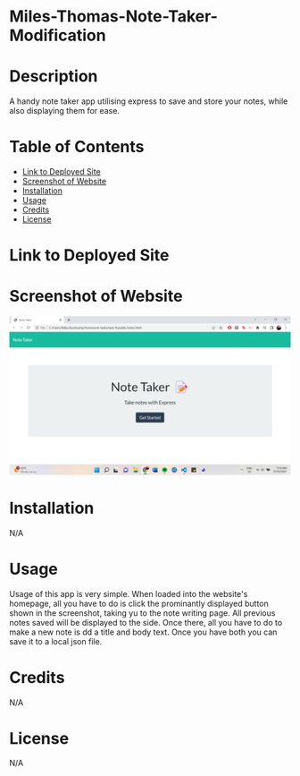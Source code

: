 # Miles-Thomas-Note-Taker-Modification

# Description
A handy note taker app utilising express to save and store your notes, while also displaying them for ease.

# Table of Contents
* [Link to Deployed Site](#Link_to_Deployed_Site)
* [Screenshot of Website](#Screenshot_of_Website)
* [Installation](#Installation)
* [Usage](#Usage)
* [Credits](#Credits)
* [License](#License)

# Link to Deployed Site

# Screenshot of Website
<img src=./public/assets/images/Note-Taker-Screenshot.png>

# Installation
N/A

# Usage
Usage of this app is very simple. When loaded into the website's homepage, all you have to do is click the prominantly displayed button shown in the screenshot, taking yu to the note writing page. All previous notes saved will be displayed to the side. Once there, all you have to do to make a new note is dd a title and body text. Once you have both you can save it to a local json file.

# Credits
N/A

# License
N/A
